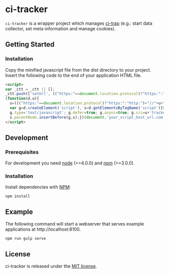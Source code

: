 # ci-tracker

`ci-tracker` is a wrapper project which manages [ci-trap][github/ci-trap] (e.g.: start data collector, set meta information and manage cookies).

## Getting Started

### Installation

Copy the minified javascript file from the dist directory to your project. Insert the following code to the end of your application HTML file.

```html
<script>
var _ctt = _ctt || [];
_ctt.push(['setUrl', (("https:"==document.location.protocol)?"https:":"http:")+'your_sink.com']);
(function(d,u){
  u=((("https:"==document.location.protocol)?"https:":"http:")+"//"+u+"/");
  var g=d.createElement('script'), s=d.getElementsByTagName('script')[0];
  g.type='text/javascript'; g.defer=true; g.async=true; g.src=u+'tracker.min.js';
  s.parentNode.insertBefore(g,s);})(document,'your_script_host_url.com');
</script>
```

## Development

### Prerequisites

For development you need [node](https://nodejs.org) (>=4.0.0) and [npm](https://www.npmjs.com) (>=3.0.0).

### Installation

Install dependencies with [NPM](https://www.npmjs.org):
```
npm install
```

## Example

The following command will start a webserver that serves example applications at http://localhost:8100.
```
npm run gulp serve
```

## License

ci-tracker is released under the [MIT license](https://github.com/cursorinsight/ci-tracker/blob/master/LICENSE.md).

[github/ci-trap]: https://github.com/cursorinsight/ci-trap
